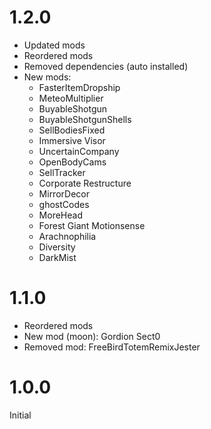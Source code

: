 # 1.2.0
<ul>
 <li>Updated mods</li>
 <li>Reordered mods</li>
 <li>Removed dependencies (auto installed)</li>
 <li>New mods:
  <ul>
   <li>FasterItemDropship</li>
   <li>MeteoMultiplier</li>
   <li>BuyableShotgun</li>
   <li>BuyableShotgunShells</li>
   <li>SellBodiesFixed</li>
   <li>Immersive Visor</li>
   <li>UncertainCompany</li>
   <li>OpenBodyCams</li>
   <li>SellTracker</li>
   <li>Corporate Restructure</li>
   <li>MirrorDecor</li>
   <li>ghostCodes</li>
   <li>MoreHead</li>
   <li>Forest Giant Motionsense</li>
   <li>Arachnophilia</li>
   <li>Diversity</li>
   <li>DarkMist</li>
  </ul>
 </li>
</ul>

# 1.1.0
<ul>
<li>Reordered mods</li>
<li>New mod (moon): Gordion Sect0</li>
<li>Removed mod: FreeBirdTotemRemixJester
</ul>

# 1.0.0

Initial